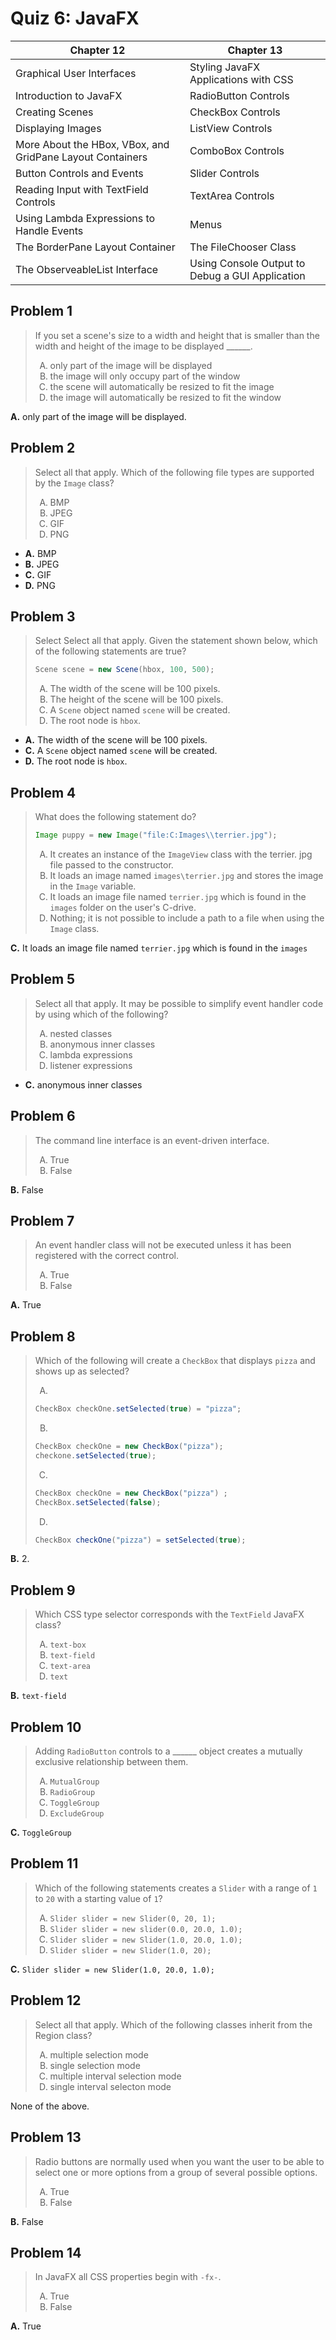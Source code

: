 <style type="text/css">ol { list-style-type: upper-alpha; }</style>

# Quiz 6: JavaFX

Chapter 12 | Chapter 13
--- | ---
Graphical User Interfaces | Styling JavaFX Applications with CSS
Introduction to JavaFX | RadioButton Controls
Creating Scenes | CheckBox Controls
Displaying Images | ListView Controls
More About the HBox, VBox, and GridPane Layout Containers | ComboBox Controls
Button Controls and Events | Slider Controls
Reading Input with TextField Controls | TextArea Controls
Using Lambda Expressions to Handle Events | Menus
The BorderPane Layout Container | The FileChooser Class
The ObserveableList Interface | Using Console Output to Debug a GUI Application

## Problem 1

> If you set a scene's size to a width and height that is smaller than the width
  and height of the image to be displayed ______.
>
> 1.  only part of the image will be displayed
> 1.  the image will only occupy part of the window
> 1.  the scene will automatically be resized to fit the image
> 1.  the image will automatically be resized to fit the window

**A.** only part of the image will be displayed.

## Problem 2

> Select all that apply. Which of the following file types are supported by the
  `Image` class?
>
> 1.  BMP
> 1.  JPEG
> 1.  GIF
> 1.  PNG

- **A.** BMP
- **B.** JPEG
- **C.** GIF
- **D.** PNG

## Problem 3

> Select Select all that apply. Given the statement shown below, which of the
  following statements are true?
>
> ```java
> Scene scene = new Scene(hbox, 100, 500);
> ```
>
> 1.  The width of the scene will be 100 pixels.
> 1.  The height of the scene will be 100 pixels.
> 1.  A `Scene` object named `scene` will be created.
> 1.  The root node is `hbox`.

- **A.** The width of the scene will be 100 pixels.
- **C.** A `Scene` object named `scene` will be created.
- **D.** The root node is `hbox`.

## Problem 4

> What does the following statement do?
>
> ```java
> Image puppy = new Image("file:C:Images\\terrier.jpg");
> ```
>
> 1.  It creates an instance of the `ImageView` class with the terrier. jpg file
      passed to the constructor.
> 1.  It loads an image named `images\terrier.jpg` and stores the image in the
      `Image` variable.
> 1.  It loads an image file named `terrier.jpg` which is found in the `images`
      folder on the user's C-drive.
> 1.  Nothing; it is not possible to include a path to a file when using the
      `Image` class.

**C.** It loads an image file named `terrier.jpg` which is found in the `images`

## Problem 5

> Select all that apply. It may be possible to simplify event handler code by
  using which of the following?
>
> 1.  nested classes
> 1.  anonymous inner classes
> 1.  lambda expressions
> 1.  listener expressions

- **C.** anonymous inner classes

## Problem 6

> The command line interface is an event-driven interface.
>
> 1.  True
> 1.  False

**B.** False

## Problem 7

> An event handler class will not be executed unless it has been registered with
  the correct control.
>
> 1.  True
> 1.  False

**A.** True

## Problem 8

> Which of the following will create a `CheckBox` that displays `pizza` and
  shows up as selected?
>
> 1.
>
> ```java
> CheckBox checkOne.setSelected(true) = "pizza";
> ```
>
> 2.
>
> ```java
> CheckBox checkOne = new CheckBox("pizza");
> checkone.setSelected(true);
> ```
>
> 3.
>
> ```java
> CheckBox checkOne = new CheckBox("pizza") ;
> CheckBox.setSelected(false);
> ```
>
> 4.
>
> ```java
> CheckBox checkOne("pizza") = setSelected(true);
> ```

**B.** 2.

## Problem 9

> Which CSS type selector corresponds with the `TextField` JavaFX class?
>
> 1.  `text-box`
> 1.  `text-field`
> 1.  `text-area`
> 1.  `text`

**B.** `text-field`

## Problem 10

> Adding `RadioButton` controls to a ______ object creates a mutually exclusive
  relationship between them.
>
> 1.  `MutualGroup`
> 1.  `RadioGroup`
> 1.  `ToggleGroup`
> 1.  `ExcludeGroup`

**C.** `ToggleGroup`

## Problem 11

> Which of the following statements creates a `Slider` with a range of `1` to
  `20` with a starting value of `1`?
>
> 1.  `Slider slider = new Slider(0, 20, 1);`
> 1.  `Slider slider = new slider(0.0, 20.0, 1.0);`
> 1.  `Slider slider = new Slider(1.0, 20.0, 1.0);`
> 1.  `Slider slider = new Slider(1.0, 20);`

**C.** `Slider slider = new Slider(1.0, 20.0, 1.0);`

## Problem 12

> Select all that apply. Which of the following classes inherit from the Region
  class?
>
> 1.  multiple selection mode
> 1.  single selection mode
> 1.  multiple interval selection mode
> 1.  single interval selecton mode

None of the above.

## Problem 13

> Radio buttons are normally used when you want the user to be able to select
  one or more options from a group of several possible options.
>
> 1.  True
> 1.  False

**B.** False

## Problem 14

> In JavaFX all CSS properties begin with `-fx-`.
>
> 1.  True
> 1.  False

**A.** True
